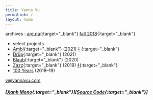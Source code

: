 ```yaml
---
title: Vanna Vu
permalink: /
layout: home
---
```


archives : 
[are.na](https://www.are.na/vanna-vu/all?sort=UPDATED_AT){:target="_blank"}
[fall 2018](https://vannavu.com/referencerepository/){:target="_blank"}  

- select projects
- [Ambi](https://typewest.letterformarchive.org/2021/VannaVu_Ambi.html){:target="_blank"} (2021) [‡](https://vannavu.com/2022/03/06/collection-of-thoughts-around-ambi-font-collection.html)   {:target="_blank"}
- [Drüp](https://vannavu.com/images/VannaVu_Dr%C3%BCpRoman.pdf){:target="_blank"} (2021) 
- [Blaub](https://displaytypedesign.com/projects/Vanna_Vu.html){:target="_blank"} (2020)   
- [Zazz](https://vannavu.com/zazz/){:target="_blank"} (2019) [‡](https://vannavu.com/capstone_process/){:target="_blank"}
- [100 Years]({{site.url}}/100_years) (2018–19)  

[v@vannavu.com](mailto:v@vannavu.com)

##### [[Xanh Mono](https://fonts.google.com/specimen/Xanh+Mono#about){:target="_blank"}][[Source Code](https://github.com/adobe-fonts/source-code-pro){:target="_blank"}]


